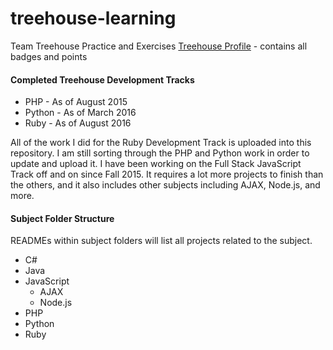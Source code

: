 # treehouse-learning
Team Treehouse Practice and Exercises
[Treehouse Profile](https://teamtreehouse.com/atrianwagner) - contains all badges and points

#### Completed Treehouse Development Tracks
* PHP - As of August 2015
* Python - As of March 2016
* Ruby - As of August 2016

All of the work I did for the Ruby Development Track is uploaded into this repository. I am still sorting through the PHP and Python work in order to update and upload it. I have been working on the Full Stack JavaScript Track off and on since Fall 2015. It requires a lot more projects to finish than the others, and it also includes other subjects including AJAX, Node.js, and more.

#### Subject Folder Structure
READMEs within subject folders will list all projects related to the subject.
* C&#35;
* Java
* JavaScript
   * AJAX
   * Node.js
* PHP
* Python
* Ruby


